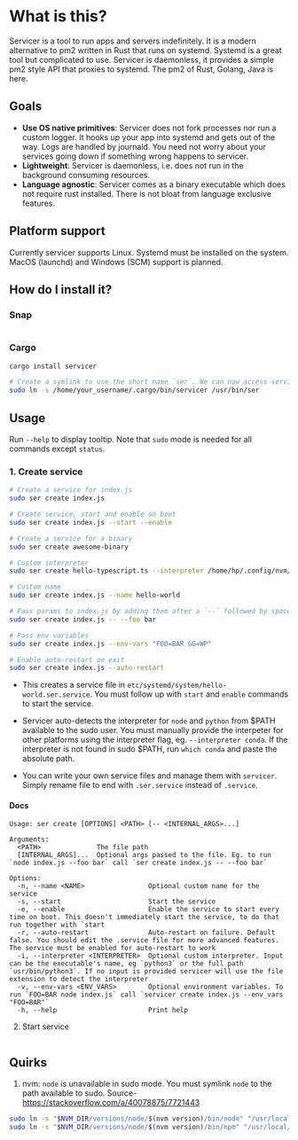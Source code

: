 # What is this?

Servicer is a tool to run apps and servers indefinitely. It is a modern alternative to pm2 written in Rust that runs on systemd. Systemd is a great tool but complicated to use. Servicer is daemonless, it provides a simple pm2 style API that proxies to systemd. The pm2 of Rust, Golang, Java is here.

## Goals

- **Use OS native primitives**: Servicer does not fork processes nor run a custom logger. It hooks up your app into systemd and gets out of the way. Logs are handled by journald. You need not worry about your services going down if something wrong happens to servicer.
- **Lightweight**: Servicer is daemonless, i.e. does not run in the background consuming resources.
- **Language agnostic**: Servicer comes as a binary executable which does not require rust installed. There is not bloat from language exclusive features.

## Platform support

Currently servicer supports Linux. Systemd must be installed on the system. MacOS (launchd) and Windows (SCM) support is planned.

## How do I install it?

### Snap

```sh

```

### Cargo

```sh
cargo install servicer

# Create a symlink to use the short name `ser`. We can now access servicer in sudo mode
sudo ln -s /home/your_username/.cargo/bin/servicer /usr/bin/ser
```

## Usage

Run `--help` to display tooltip. Note that `sudo` mode is needed for all commands except `status`.

### 1. Create service

```sh
# Create a service for index.js
sudo ser create index.js

# Create service, start and enable on boot
sudo ser create index.js --start --enable

# Create a service for a binary
sudo ser create awesome-binary

# Custom interpreter
sudo ser create hello-typescript.ts --interpreter /home/hp/.config/nvm/versions/node/v20.1.0/bin/ts-node

# Custom name
sudo ser create index.js --name hello-world

# Pass params to index.js by adding them after a `--` followed by space
sudo ser create index.js -- --foo bar

# Pass env variables
sudo ser create index.js --env-vars "FOO=BAR GG=WP"

# Enable auto-restart on exit
sudo ser create index.js --auto-restart
```

- This creates a service file in `etc/systemd/system/hello-world.ser.service`. You must follow up with `start` and `enable` commands to start the service.

- Servicer auto-detects the interpreter for `node` and `python` from $PATH available to the sudo user. You must manually provide the interpeter for other platforms using the interpreter flag, eg. `--interpreter conda`. If the interpreter is not found in sudo $PATH, run `which conda` and paste the absolute path.

- You can write your own service files and manage them with `servicer`. Simply rename file to end with `.ser.service` instead of `.service`.


#### Docs

```
Usage: ser create [OPTIONS] <PATH> [-- <INTERNAL_ARGS>...]

Arguments:
  <PATH>              The file path
  [INTERNAL_ARGS]...  Optional args passed to the file. Eg. to run `node index.js --foo bar` call `ser create index.js -- --foo bar`

Options:
  -n, --name <NAME>                Optional custom name for the service
  -s, --start                      Start the service
  -e, --enable                     Enable the service to start every time on boot. This doesn't immediately start the service, to do that run together with `start
  -r, --auto-restart               Auto-restart on failure. Default false. You should edit the .service file for more advanced features. The service must be enabled for auto-restart to work
  -i, --interpreter <INTERPRETER>  Optional custom interpreter. Input can be the executable's name, eg `python3` or the full path `usr/bin/python3`. If no input is provided servicer will use the file extension to detect the interpreter
  -v, --env-vars <ENV_VARS>        Optional environment variables. To run `FOO=BAR node index.js` call `servicer create index.js --env_vars "FOO=BAR"`
  -h, --help                       Print help
```

2. Start service

```sh

```

## Quirks

1. nvm: `node` is unavailable in sudo mode. You must symlink `node` to the path available to sudo. Source- https://stackoverflow.com/a/40078875/7721443

  ```sh
  sudo ln -s "$NVM_DIR/versions/node/$(nvm version)/bin/node" "/usr/local/bin/node"
  sudo ln -s "$NVM_DIR/versions/node/$(nvm version)/bin/npm" "/usr/local/bin/npm"
  ```
